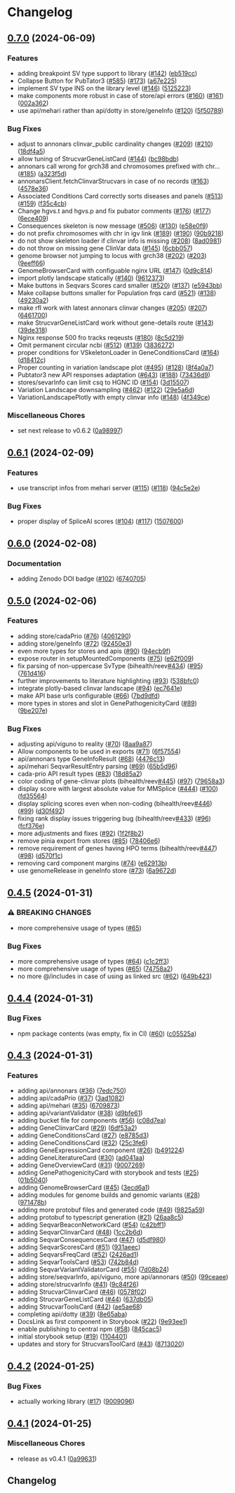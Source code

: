 # Changelog

## [0.7.0](https://github.com/bihealth/reev-frontend-lib/compare/v0.6.1...v0.7.0) (2024-06-09)


### Features

* adding breakpoint SV type support to library ([#142](https://github.com/bihealth/reev-frontend-lib/issues/142)) ([eb519cc](https://github.com/bihealth/reev-frontend-lib/commit/eb519cc0c6101d433cbf5ca6597ed6d5659a9f80))
* Collapse Button for PubTator3 ([#585](https://github.com/bihealth/reev-frontend-lib/issues/585)) ([#173](https://github.com/bihealth/reev-frontend-lib/issues/173)) ([a67e225](https://github.com/bihealth/reev-frontend-lib/commit/a67e2253df0098112d15d9870fb9c56fa1934c1a))
* implement SV type INS on the library level ([#146](https://github.com/bihealth/reev-frontend-lib/issues/146)) ([5125223](https://github.com/bihealth/reev-frontend-lib/commit/5125223041b73ef6f5bd0ca9fbbc88a91ce963c2))
* make components more robust in case of store/api errors ([#160](https://github.com/bihealth/reev-frontend-lib/issues/160)) ([#161](https://github.com/bihealth/reev-frontend-lib/issues/161)) ([002a362](https://github.com/bihealth/reev-frontend-lib/commit/002a362541086ba5e2d0822d2135a2d8f40c843b))
* use api/mehari rather than api/dotty in store/geneInfo ([#120](https://github.com/bihealth/reev-frontend-lib/issues/120)) ([5f50789](https://github.com/bihealth/reev-frontend-lib/commit/5f507890054c042a0ee9468f5a7b662932b4d8c2))


### Bug Fixes

* adjust to annonars clinvar_public cardinality changes ([#209](https://github.com/bihealth/reev-frontend-lib/issues/209)) ([#210](https://github.com/bihealth/reev-frontend-lib/issues/210)) ([18df4a5](https://github.com/bihealth/reev-frontend-lib/commit/18df4a5e46037331cc6cd48f1cf3868bcf4f4da8))
* allow tuning of StrucvarGeneListCard ([#144](https://github.com/bihealth/reev-frontend-lib/issues/144)) ([bc98bdb](https://github.com/bihealth/reev-frontend-lib/commit/bc98bdb859f3fa2b27509479ce2674239270a87a))
* annonars call wrong for grch38 and chromosomes prefixed with chr… ([#185](https://github.com/bihealth/reev-frontend-lib/issues/185)) ([a323f5d](https://github.com/bihealth/reev-frontend-lib/commit/a323f5d4dcdf0d1e2fb76592a102b540a3596acf))
* annonarsClient.fetchClinvarStrucvars in case of no records ([#163](https://github.com/bihealth/reev-frontend-lib/issues/163)) ([4578e36](https://github.com/bihealth/reev-frontend-lib/commit/4578e362cd85939b1d6a424920d04bf01258510a))
* Associated Conditions Card correctly sorts diseases and panels ([#513](https://github.com/bihealth/reev-frontend-lib/issues/513)) ([#159](https://github.com/bihealth/reev-frontend-lib/issues/159)) ([f35c4cb](https://github.com/bihealth/reev-frontend-lib/commit/f35c4cbe2e6394d3c6c64f1baad5ef3de0da2992))
* Change hgvs.t and hgvs.p and fix pubator comments ([#176](https://github.com/bihealth/reev-frontend-lib/issues/176)) ([#177](https://github.com/bihealth/reev-frontend-lib/issues/177)) ([6ece409](https://github.com/bihealth/reev-frontend-lib/commit/6ece409ae6eb1bb314815577876d928f34760ff3))
* Consequences skeleton is now message ([#506](https://github.com/bihealth/reev-frontend-lib/issues/506)) ([#130](https://github.com/bihealth/reev-frontend-lib/issues/130)) ([e58e0f9](https://github.com/bihealth/reev-frontend-lib/commit/e58e0f900bab95fb4df907c8ed0d8c9b5864770b))
* do not prefix chromosomes with chr in igv link ([#189](https://github.com/bihealth/reev-frontend-lib/issues/189)) ([#190](https://github.com/bihealth/reev-frontend-lib/issues/190)) ([90b9218](https://github.com/bihealth/reev-frontend-lib/commit/90b9218f06635be81852935daabca4becd5aec42))
* do not show skeleton loader if clinvar info is missing ([#208](https://github.com/bihealth/reev-frontend-lib/issues/208)) ([8ad0981](https://github.com/bihealth/reev-frontend-lib/commit/8ad0981c38bb3baf8ca40cd81e9a3a0886bd078e))
* do not throw on missing gene ClinVar data ([#145](https://github.com/bihealth/reev-frontend-lib/issues/145)) ([6cbb057](https://github.com/bihealth/reev-frontend-lib/commit/6cbb057188836c929e4f4da0cd79272e3ba43baf))
* genome browser not jumping to locus with grch38 ([#202](https://github.com/bihealth/reev-frontend-lib/issues/202)) ([#203](https://github.com/bihealth/reev-frontend-lib/issues/203)) ([9eeff66](https://github.com/bihealth/reev-frontend-lib/commit/9eeff66e0d55bd60f85729c6465990970f5ddb63))
* GenomeBrowserCard with configuable nginx URL ([#147](https://github.com/bihealth/reev-frontend-lib/issues/147)) ([0d9c814](https://github.com/bihealth/reev-frontend-lib/commit/0d9c814f85313837c1a614027c3e525b72e2f949))
* import plotly landscape statically ([#140](https://github.com/bihealth/reev-frontend-lib/issues/140)) ([9612373](https://github.com/bihealth/reev-frontend-lib/commit/9612373ffc032644592869f36593750841dd243f))
* Make buttons in Seqvars Scores card smaller ([#520](https://github.com/bihealth/reev-frontend-lib/issues/520)) ([#137](https://github.com/bihealth/reev-frontend-lib/issues/137)) ([e5943bb](https://github.com/bihealth/reev-frontend-lib/commit/e5943bbcfa83f6820d321ebe208f44369b01acb6))
* Make collapse buttons smaller for Population frqs card ([#521](https://github.com/bihealth/reev-frontend-lib/issues/521)) ([#138](https://github.com/bihealth/reev-frontend-lib/issues/138)) ([49230a2](https://github.com/bihealth/reev-frontend-lib/commit/49230a2c7b061943fa6ad6ed2f184bb38a0e7e80))
* make rfl work with latest annonars clinvar changes ([#205](https://github.com/bihealth/reev-frontend-lib/issues/205)) ([#207](https://github.com/bihealth/reev-frontend-lib/issues/207)) ([6461700](https://github.com/bihealth/reev-frontend-lib/commit/646170098b187d04bd45caf77de3930c8dade0ed))
* make StrucvarGeneListCard work without gene-details route ([#143](https://github.com/bihealth/reev-frontend-lib/issues/143)) ([39de318](https://github.com/bihealth/reev-frontend-lib/commit/39de318367bfb241ef95c3feb813263ca999d9eb))
* Nginx response 500 fro tracks reqeusts ([#180](https://github.com/bihealth/reev-frontend-lib/issues/180)) ([8c5d219](https://github.com/bihealth/reev-frontend-lib/commit/8c5d219f0cefbc1a50745aa3b1741252c949bc16))
* Omit permanent circular ncbi ([#512](https://github.com/bihealth/reev-frontend-lib/issues/512)) ([#139](https://github.com/bihealth/reev-frontend-lib/issues/139)) ([3836272](https://github.com/bihealth/reev-frontend-lib/commit/38362725d9bcd29963db6e0b46c2586e87b6c4e5))
* proper conditions for VSkeletonLoader in GeneConditionsCard ([#164](https://github.com/bihealth/reev-frontend-lib/issues/164)) ([d18412c](https://github.com/bihealth/reev-frontend-lib/commit/d18412cf67cc2fa6969d89b2ca16a3d4c2816af3))
* Proper counting in variation landscape plot ([#495](https://github.com/bihealth/reev-frontend-lib/issues/495)) ([#128](https://github.com/bihealth/reev-frontend-lib/issues/128)) ([8f4a0a7](https://github.com/bihealth/reev-frontend-lib/commit/8f4a0a7b1923807e820e55a1e63f55e5f55155f8))
* Pubtator3 new API responses adaptation ([#643](https://github.com/bihealth/reev-frontend-lib/issues/643)) ([#188](https://github.com/bihealth/reev-frontend-lib/issues/188)) ([73436d9](https://github.com/bihealth/reev-frontend-lib/commit/73436d98d9cfea67d3f12ab97094fcbcadf8c336))
* stores/sevarInfo can limit csq to HGNC ID ([#154](https://github.com/bihealth/reev-frontend-lib/issues/154)) ([3d15507](https://github.com/bihealth/reev-frontend-lib/commit/3d15507b84c0503777536a293165415361f34b2f))
* Variation Landscape downsampling ([#462](https://github.com/bihealth/reev-frontend-lib/issues/462)) ([#122](https://github.com/bihealth/reev-frontend-lib/issues/122)) ([29e5a6d](https://github.com/bihealth/reev-frontend-lib/commit/29e5a6dbda42b85fe07cfe71222cb9bf3a1ccf8f))
* VariationLandscapePlotly with empty clinvar info ([#148](https://github.com/bihealth/reev-frontend-lib/issues/148)) ([4f349ce](https://github.com/bihealth/reev-frontend-lib/commit/4f349ce26eebc877fa875fb60bb17c07418aa59b))


### Miscellaneous Chores

* set next release to v0.6.2 ([0a98997](https://github.com/bihealth/reev-frontend-lib/commit/0a9899742e21cca45565107f3937593f34aaea92))

## [0.6.1](https://github.com/bihealth/reev-frontend-lib/compare/v0.6.0...v0.6.1) (2024-02-09)


### Features

* use transcript infos from mehari server ([#115](https://github.com/bihealth/reev-frontend-lib/issues/115)) ([#118](https://github.com/bihealth/reev-frontend-lib/issues/118)) ([94c5e2e](https://github.com/bihealth/reev-frontend-lib/commit/94c5e2e4b0a2e765eb939815e81bcac904b23c94))


### Bug Fixes

* proper display of SpliceAI scores ([#104](https://github.com/bihealth/reev-frontend-lib/issues/104)) ([#117](https://github.com/bihealth/reev-frontend-lib/issues/117)) ([1507600](https://github.com/bihealth/reev-frontend-lib/commit/150760091fa578fd061282daa2585c031f97e639))

## [0.6.0](https://github.com/bihealth/reev-frontend-lib/compare/v0.5.0...v0.6.0) (2024-02-08)


### Documentation

* adding Zenodo DOI badge ([#102](https://github.com/bihealth/reev-frontend-lib/issues/102)) ([6740705](https://github.com/bihealth/reev-frontend-lib/commit/67407054163f128969d2c0b4e1ca278918a4535f))

## [0.5.0](https://github.com/bihealth/reev-frontend-lib/compare/v0.4.5...v0.5.0) (2024-02-06)


### Features

* adding store/cadaPrio ([#76](https://github.com/bihealth/reev-frontend-lib/issues/76)) ([4061290](https://github.com/bihealth/reev-frontend-lib/commit/40612907713becce6fdaa1305440bd89bbc1318c))
* adding store/geneInfo ([#72](https://github.com/bihealth/reev-frontend-lib/issues/72)) ([92450e3](https://github.com/bihealth/reev-frontend-lib/commit/92450e3b8fa0a300e170eb2de06516f749cf9a47))
* even more types for stores and apis ([#90](https://github.com/bihealth/reev-frontend-lib/issues/90)) ([94ecb9f](https://github.com/bihealth/reev-frontend-lib/commit/94ecb9febedf697b6966f8f717a1701669f3ec67))
* expose router in setupMountedComponents ([#75](https://github.com/bihealth/reev-frontend-lib/issues/75)) ([e62f009](https://github.com/bihealth/reev-frontend-lib/commit/e62f0092edc1009e2dcb90524e47c35b4be8344a))
* fix parsing of non-uppercase SvType (bihealth/reev[#434](https://github.com/bihealth/reev-frontend-lib/issues/434)) ([#95](https://github.com/bihealth/reev-frontend-lib/issues/95)) ([761d416](https://github.com/bihealth/reev-frontend-lib/commit/761d416e9180d35aeb5655ca257a6f2d562ff64a))
* further improvements to literature highlighting ([#93](https://github.com/bihealth/reev-frontend-lib/issues/93)) ([538bfc0](https://github.com/bihealth/reev-frontend-lib/commit/538bfc06154da6a0465d9091094ab0a36e7e29a8))
* integrate plotly-based clinvar landscape ([#94](https://github.com/bihealth/reev-frontend-lib/issues/94)) ([ec7641e](https://github.com/bihealth/reev-frontend-lib/commit/ec7641ed4579793721fb65401af2f5956d91866d))
* make API base urls configurable ([#66](https://github.com/bihealth/reev-frontend-lib/issues/66)) ([7bd9dfd](https://github.com/bihealth/reev-frontend-lib/commit/7bd9dfd6a8152fac06c3e6b3799b70f02fc4f5f7))
* more types in stores and slot in GenePathogenicityCard ([#89](https://github.com/bihealth/reev-frontend-lib/issues/89)) ([9be207e](https://github.com/bihealth/reev-frontend-lib/commit/9be207e77e4de33381d3e645d68ba3c0505262c5))


### Bug Fixes

* adjusting api/viguno to reality ([#70](https://github.com/bihealth/reev-frontend-lib/issues/70)) ([8aa9a87](https://github.com/bihealth/reev-frontend-lib/commit/8aa9a876e18f9650144c00ff37cf1ff7ce4606b0))
* Allow components to be used in exports ([#71](https://github.com/bihealth/reev-frontend-lib/issues/71)) ([6f57554](https://github.com/bihealth/reev-frontend-lib/commit/6f575542a7daaeee1458324681a1f1ccf30b0162))
* api/annonars type GeneInfoResult ([#68](https://github.com/bihealth/reev-frontend-lib/issues/68)) ([4476c13](https://github.com/bihealth/reev-frontend-lib/commit/4476c13a31229959909eac13b5225673c690f3ff))
* api/mehari SeqvarResultEntry parsing ([#69](https://github.com/bihealth/reev-frontend-lib/issues/69)) ([65b5d96](https://github.com/bihealth/reev-frontend-lib/commit/65b5d96ce269d6b5ae5a5e72ea503a6809854d87))
* cada-prio API result types ([#83](https://github.com/bihealth/reev-frontend-lib/issues/83)) ([18d85a2](https://github.com/bihealth/reev-frontend-lib/commit/18d85a243488bacd2afb81bbe00d844cbd254312))
* color coding of gene-clinvar plots (bihealth/reev[#445](https://github.com/bihealth/reev-frontend-lib/issues/445)) ([#97](https://github.com/bihealth/reev-frontend-lib/issues/97)) ([79658a3](https://github.com/bihealth/reev-frontend-lib/commit/79658a318a4cb5f812b801faf1410d56a91d9a23))
* display score with largest absolute value for MMSplice ([#444](https://github.com/bihealth/reev-frontend-lib/issues/444)) ([#100](https://github.com/bihealth/reev-frontend-lib/issues/100)) ([fd35564](https://github.com/bihealth/reev-frontend-lib/commit/fd35564263d7620381cc4339b4502aa73392d85e))
* display splicing scores even when non-coding (bihealth/reev[#446](https://github.com/bihealth/reev-frontend-lib/issues/446)) ([#99](https://github.com/bihealth/reev-frontend-lib/issues/99)) ([d30f492](https://github.com/bihealth/reev-frontend-lib/commit/d30f492e95a917ae60813991ea159484ea91a0e1))
* fixing rank display issues triggering bug (bihealth/reev[#433](https://github.com/bihealth/reev-frontend-lib/issues/433)) ([#96](https://github.com/bihealth/reev-frontend-lib/issues/96)) ([fcf376e](https://github.com/bihealth/reev-frontend-lib/commit/fcf376e4aba41fb531799b624f1516a079504e51))
* more adjustments and fixes ([#92](https://github.com/bihealth/reev-frontend-lib/issues/92)) ([1f2f8b2](https://github.com/bihealth/reev-frontend-lib/commit/1f2f8b29d2d6a9e7fe49b0dc99c3cd908b19227a))
* remove pinia export from stores ([#85](https://github.com/bihealth/reev-frontend-lib/issues/85)) ([78406e6](https://github.com/bihealth/reev-frontend-lib/commit/78406e612456070352e66983ea0ebdf0598ee91c))
* remove requirement of genes having HPO terms (bihealth/reev[#447](https://github.com/bihealth/reev-frontend-lib/issues/447)) ([#98](https://github.com/bihealth/reev-frontend-lib/issues/98)) ([d570f1c](https://github.com/bihealth/reev-frontend-lib/commit/d570f1c7d1818322cdd35f4169f4fe8c93cb7100))
* removing card component margins ([#74](https://github.com/bihealth/reev-frontend-lib/issues/74)) ([e62913b](https://github.com/bihealth/reev-frontend-lib/commit/e62913b471e33780e9dcb0b991ee78ada934c1c4))
* use genomeRelease in geneInfo store ([#73](https://github.com/bihealth/reev-frontend-lib/issues/73)) ([6a9672d](https://github.com/bihealth/reev-frontend-lib/commit/6a9672de6527ad52a0aa9ad0a4323998afb7dfb6))

## [0.4.5](https://github.com/bihealth/reev-frontend-lib/compare/v0.4.4...v0.4.5) (2024-01-31)


### ⚠ BREAKING CHANGES

* more comprehensive usage of types ([#65](https://github.com/bihealth/reev-frontend-lib/issues/65))

### Bug Fixes

* more comprehensive usage of types ([#64](https://github.com/bihealth/reev-frontend-lib/issues/64)) ([c1c2ff3](https://github.com/bihealth/reev-frontend-lib/commit/c1c2ff38b861f65d88e4af5766879309cba41407))
* more comprehensive usage of types ([#65](https://github.com/bihealth/reev-frontend-lib/issues/65)) ([74758a2](https://github.com/bihealth/reev-frontend-lib/commit/74758a25d546e235e41c647beb20d3d7979d5ad7))
* no more @/includes in case of using as linked src ([#62](https://github.com/bihealth/reev-frontend-lib/issues/62)) ([649b423](https://github.com/bihealth/reev-frontend-lib/commit/649b423847dd30c326237f9660115d9d7e38887d))

## [0.4.4](https://github.com/bihealth/reev-frontend-lib/compare/v0.4.3...v0.4.4) (2024-01-31)


### Bug Fixes

* npm package contents (was empty, fix in CI) ([#60](https://github.com/bihealth/reev-frontend-lib/issues/60)) ([c05525a](https://github.com/bihealth/reev-frontend-lib/commit/c05525ad06b8a5cbca269c644cdd59017430c015))

## [0.4.3](https://github.com/bihealth/reev-frontend-lib/compare/v0.4.2...v0.4.3) (2024-01-31)


### Features

* adding api/annonars ([#36](https://github.com/bihealth/reev-frontend-lib/issues/36)) ([7edc750](https://github.com/bihealth/reev-frontend-lib/commit/7edc7500976730e9b4cf7b0acc55a1eab4c66e37))
* adding api/cadaPrio ([#37](https://github.com/bihealth/reev-frontend-lib/issues/37)) ([3ad1082](https://github.com/bihealth/reev-frontend-lib/commit/3ad1082a05bc3dfcaff633b9b7a17aab116105f3))
* adding api/mehari ([#35](https://github.com/bihealth/reev-frontend-lib/issues/35)) ([6709873](https://github.com/bihealth/reev-frontend-lib/commit/67098736e4f308647f97fdd6c6424916c9be47e9))
* adding api/variantValidator ([#38](https://github.com/bihealth/reev-frontend-lib/issues/38)) ([d9bfe61](https://github.com/bihealth/reev-frontend-lib/commit/d9bfe61d5af28b8983bd8fc25b8ba712c184ac56))
* adding bucket file for components ([#56](https://github.com/bihealth/reev-frontend-lib/issues/56)) ([c08d7ea](https://github.com/bihealth/reev-frontend-lib/commit/c08d7eaaa4a27970f9f297f4dac624705d17a74c))
* adding GeneClinvarCard ([#29](https://github.com/bihealth/reev-frontend-lib/issues/29)) ([6df53a2](https://github.com/bihealth/reev-frontend-lib/commit/6df53a20ae53882e16a07ae47e3e1c68341588f1))
* adding GeneConditionsCard ([#27](https://github.com/bihealth/reev-frontend-lib/issues/27)) ([e8785d3](https://github.com/bihealth/reev-frontend-lib/commit/e8785d3d3fecdf7ee2c98774dd9bcc0a35c324b0))
* adding GeneConditionsCard ([#32](https://github.com/bihealth/reev-frontend-lib/issues/32)) ([25c3fe6](https://github.com/bihealth/reev-frontend-lib/commit/25c3fe67ead60e061a2fb03b28d8f96924d5c013))
* adding GeneExpressionCard component ([#26](https://github.com/bihealth/reev-frontend-lib/issues/26)) ([b491224](https://github.com/bihealth/reev-frontend-lib/commit/b491224794ce864652855133a915912d2d1c435a))
* adding GeneLiteratureCard ([#30](https://github.com/bihealth/reev-frontend-lib/issues/30)) ([ad041aa](https://github.com/bihealth/reev-frontend-lib/commit/ad041aa2bf7b67c80d2d476fd539a4b2ee6f40ee))
* adding GeneOverviewCard ([#31](https://github.com/bihealth/reev-frontend-lib/issues/31)) ([9007269](https://github.com/bihealth/reev-frontend-lib/commit/900726960404a782a2961fc3350f1e1fa8608bdd))
* adding GenePathogenicityCard with storybook and tests ([#25](https://github.com/bihealth/reev-frontend-lib/issues/25)) ([01b5040](https://github.com/bihealth/reev-frontend-lib/commit/01b5040b9019b066331540e39e39ba3f7feb1f0e))
* adding GenomeBrowserCard ([#45](https://github.com/bihealth/reev-frontend-lib/issues/45)) ([3ecd6a1](https://github.com/bihealth/reev-frontend-lib/commit/3ecd6a1da4eda2e86f6018da25d8d13dd83917d9))
* adding modules for genome builds and genomic variants ([#28](https://github.com/bihealth/reev-frontend-lib/issues/28)) ([971478b](https://github.com/bihealth/reev-frontend-lib/commit/971478b8816e496b7b54e38ed118d494e97775ea))
* adding more protobuf files and generated code ([#49](https://github.com/bihealth/reev-frontend-lib/issues/49)) ([9825a59](https://github.com/bihealth/reev-frontend-lib/commit/9825a592d84c62e2a4e3c620d16d28381fa62b6a))
* adding protobuf to typescript generation ([#21](https://github.com/bihealth/reev-frontend-lib/issues/21)) ([26aa8c5](https://github.com/bihealth/reev-frontend-lib/commit/26aa8c51be60cd9e3f1f3be0962546c4b5d7df9d))
* adding SeqvarBeaconNetworkCard ([#54](https://github.com/bihealth/reev-frontend-lib/issues/54)) ([c42bff1](https://github.com/bihealth/reev-frontend-lib/commit/c42bff1d7f1107967e6cfe7fee04cd6d87ffc5a8))
* adding SeqvarClinvarCard ([#48](https://github.com/bihealth/reev-frontend-lib/issues/48)) ([1cc2b6d](https://github.com/bihealth/reev-frontend-lib/commit/1cc2b6dede911cf56d939eba9b773b7f73a96b13))
* adding SeqvarConsequencesCard ([#47](https://github.com/bihealth/reev-frontend-lib/issues/47)) ([d5df980](https://github.com/bihealth/reev-frontend-lib/commit/d5df980e838dd8a6c173d1a46d4b2e67db5c1d21))
* adding SeqvarScoresCard ([#51](https://github.com/bihealth/reev-frontend-lib/issues/51)) ([931aeec](https://github.com/bihealth/reev-frontend-lib/commit/931aeec1c0c99a9a2518987255f8271a06dee504))
* adding SeqvarsFreqCard ([#52](https://github.com/bihealth/reev-frontend-lib/issues/52)) ([2426ad1](https://github.com/bihealth/reev-frontend-lib/commit/2426ad1bd98759762153ecc25ccc8ce4a017b850))
* adding SeqvarToolsCard ([#53](https://github.com/bihealth/reev-frontend-lib/issues/53)) ([742b84d](https://github.com/bihealth/reev-frontend-lib/commit/742b84d5672824ba587187f43db218987cf5ba0c))
* adding SeqvarVariantValidatorCard ([#55](https://github.com/bihealth/reev-frontend-lib/issues/55)) ([7d08b24](https://github.com/bihealth/reev-frontend-lib/commit/7d08b2485ed88cd6c237f2ed92043d828f72c99e))
* adding store/seqvarInfo, api/viguno, more api/annonars ([#50](https://github.com/bihealth/reev-frontend-lib/issues/50)) ([99ceaee](https://github.com/bihealth/reev-frontend-lib/commit/99ceaee8bef4b7010f33050ca4b420661c7f6935))
* adding store/strucvarInfo ([#41](https://github.com/bihealth/reev-frontend-lib/issues/41)) ([9c84f26](https://github.com/bihealth/reev-frontend-lib/commit/9c84f268f5bc520b7ce30cb0cf747d830e7988f5))
* adding StrucvarClinvarCard ([#46](https://github.com/bihealth/reev-frontend-lib/issues/46)) ([0578f02](https://github.com/bihealth/reev-frontend-lib/commit/0578f026eafeacac4505950dcc58cf22d3032ddf))
* adding StrucvarGeneListCard ([#44](https://github.com/bihealth/reev-frontend-lib/issues/44)) ([637db05](https://github.com/bihealth/reev-frontend-lib/commit/637db0518fd47eb7dbfbdef8ba473b9f181c90c4))
* adding StrucvarToolsCard ([#42](https://github.com/bihealth/reev-frontend-lib/issues/42)) ([ae5ae68](https://github.com/bihealth/reev-frontend-lib/commit/ae5ae68cd2ec4b5b66ae26e58de34b660151d1ca))
* completing api/dotty ([#39](https://github.com/bihealth/reev-frontend-lib/issues/39)) ([8e65aba](https://github.com/bihealth/reev-frontend-lib/commit/8e65aba15d4e14a5218eb6237bbdbc3a44cff367))
* DocsLink as first component in Storybook ([#22](https://github.com/bihealth/reev-frontend-lib/issues/22)) ([9e93ee1](https://github.com/bihealth/reev-frontend-lib/commit/9e93ee1aca165559e5a8573df08c69a27d824d05))
* enable publishing to central npm ([#58](https://github.com/bihealth/reev-frontend-lib/issues/58)) ([845cac5](https://github.com/bihealth/reev-frontend-lib/commit/845cac50cc3bb917ac5932c17e6ca19e6d91653c))
* initial storybook setup ([#19](https://github.com/bihealth/reev-frontend-lib/issues/19)) ([1104401](https://github.com/bihealth/reev-frontend-lib/commit/1104401889d2f1be2537b6e13ec6b352f8e2eb04))
* updates and story for StrucvarsToolCard ([#43](https://github.com/bihealth/reev-frontend-lib/issues/43)) ([8713020](https://github.com/bihealth/reev-frontend-lib/commit/871302050d92aa0c3413abf8c326a7a0cbfa371a))

## [0.4.2](https://github.com/bihealth/reev-frontend-lib/compare/v0.4.1...v0.4.2) (2024-01-25)


### Bug Fixes

* actually working library ([#17](https://github.com/bihealth/reev-frontend-lib/issues/17)) ([9009096](https://github.com/bihealth/reev-frontend-lib/commit/90090964491b6a273f9029725cca5c7e07b894e3))

## [0.4.1](https://github.com/bihealth/reev-frontend-lib/compare/v0.4.0...v0.4.1) (2024-01-25)


### Miscellaneous Chores

* release as v0.4.1 ([0a99631](https://github.com/bihealth/reev-frontend-lib/commit/0a996310b6a54c9f31eb5af8faf69722ed518132))

## Changelog
